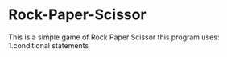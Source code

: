 # Rock-Paper-Scissor
This is a simple game of Rock Paper Scissor this program uses:
1.conditional statements 
